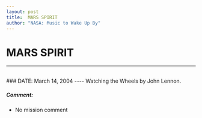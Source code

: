 ```yaml
---
layout: post
title:  MARS SPIRIT
author: "NASA: Music to Wake Up By"
---
```


# MARS SPIRIT
----
<br/>
### DATE: March 14, 2004
----
Watching the Wheels by John Lennon.

##### Comment:
* No mission comment
